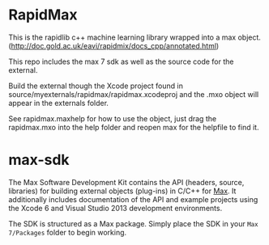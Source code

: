 # RapidMax

This is the rapidlib c++ machine learning library wrapped into a max object.
(http://doc.gold.ac.uk/eavi/rapidmix/docs_cpp/annotated.html)

This repo includes the max 7 sdk as well as the source code for the external.

Build the external though the Xcode project found in source/myexternals/rapidmax/rapidmax.xcodeproj and the .mxo object will appear in the externals folder.

See rapidmax.maxhelp for how to use the object, just drag the rapidmax.mxo into the help folder and reopen max for the helpfile to find it.



# max-sdk

The Max Software Development Kit contains the API (headers, source, libraries) for building external objects (plug-ins) in C/C++ for [Max](https://cycling74.com/max7/). It additionally includes documentation of the API and example projects using the Xcode 6 and Visual Studio 2013 development environments.

The SDK is structured as a Max package. Simply place the SDK in your `Max 7/Packages` folder to begin working.
